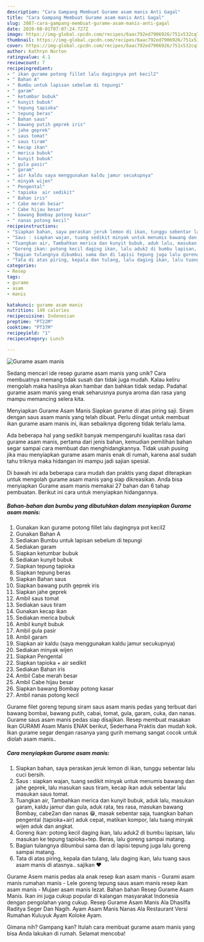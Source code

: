 ```yaml
---
description: "Cara Gampang Membuat Gurame asam manis Anti Gagal"
title: "Cara Gampang Membuat Gurame asam manis Anti Gagal"
slug: 2087-cara-gampang-membuat-gurame-asam-manis-anti-gagal
date: 2020-08-01T07:07:24.727Z
image: https://img-global.cpcdn.com/recipes/6aac792ed7906926/751x532cq70/gurame-asam-manis-foto-resep-utama.jpg
thumbnail: https://img-global.cpcdn.com/recipes/6aac792ed7906926/751x532cq70/gurame-asam-manis-foto-resep-utama.jpg
cover: https://img-global.cpcdn.com/recipes/6aac792ed7906926/751x532cq70/gurame-asam-manis-foto-resep-utama.jpg
author: Kathryn Norton
ratingvalue: 4.1
reviewcount: 7
recipeingredient:
- " ikan gurame potong fillet lalu dagingnya pot kecil2"
- " Bahan A"
- " Bumbu untuk lapisan sebelum di tepungi"
- " garam"
- " ketumbar bubuk"
- " kunyit bubuk"
- " tepung tapioka"
- " tepung beras"
- " Bahan saus"
- " bawang putih geprek iris"
- " jahe geprek"
- " saus tomat"
- " saus tiram"
- " kecap ikan"
- " merica bubuk"
- " kunyit bubuk"
- " gula pasir"
- " garam"
- " air kaldu saya menggunakan kaldu jamur secukupnya"
- " minyak wijen"
- " Pengental"
- " tapioka  air sedikit"
- " Bahan iris"
- " Cabe merah besar"
- " Cabe hijau besar"
- " bawang Bombay potong kasar"
- " nanas potong kecil"
recipeinstructions:
- "Siapkan bahan, saya peraskan jeruk lemon di ikan, tunggu sebentar lalu cuci bersih."
- "Saus : siapkan wajan, tuang sedikit minyak untuk menumis bawang dan jahe geprek, lalu masukan saus tiram, kecap ikan aduk sebentar lalu masukan saus tomat."
- "Tuangkan air, Tambahkan merica dan kunyit bubuk, aduk lalu, masukan garam, kaldu jamur dan gula, aduk rata, tes rasa, masukan bawang Bombay, cabe2an dan nanas 😁, masak sebentar saja, tuangkan bahan pengental (tapioka+air) aduk cepat, matikan kompor, lalu tuang minyak wijen aduk dan angkat."
- "Goreng ikan: potong kecil daging ikan, lalu aduk2 di bumbu lapisan, lalu masukan ke tepung tapioka+tep. Beras, lalu goreng sampai matang."
- "Bagian tulangnya dibumbui sama dan di lapisi tepung juga lalu goreng sampai matang."
- "Tata di atas piring, kepala dan tulang, lalu daging ikan, lalu tuang saus asam manis di atasnya.. sajikan ❤️"
categories:
- Resep
tags:
- gurame
- asam
- manis

katakunci: gurame asam manis 
nutrition: 149 calories
recipecuisine: Indonesian
preptime: "PT22M"
cooktime: "PT37M"
recipeyield: "1"
recipecategory: Lunch

---
```



![Gurame asam manis](https://img-global.cpcdn.com/recipes/6aac792ed7906926/751x532cq70/gurame-asam-manis-foto-resep-utama.jpg)

Sedang mencari ide resep gurame asam manis yang unik? Cara membuatnya memang tidak susah dan tidak juga mudah. Kalau keliru mengolah maka hasilnya akan hambar dan bahkan tidak sedap. Padahal gurame asam manis yang enak seharusnya punya aroma dan rasa yang mampu memancing selera kita.

Menyiapkan Gurame Asam Manis Siapkan gurame di atas piring saji. Siram dengan saus asam manis yang telah dibuat. Perlu diingat untuk membuat ikan gurame asam manis ini, ikan sebaiknya digoreng tidak terlalu lama.

Ada beberapa hal yang sedikit banyak mempengaruhi kualitas rasa dari gurame asam manis, pertama dari jenis bahan, kemudian pemilihan bahan segar sampai cara membuat dan menghidangkannya. Tidak usah pusing jika mau menyiapkan gurame asam manis enak di rumah, karena asal sudah tahu triknya maka hidangan ini mampu jadi sajian spesial.


Di bawah ini ada beberapa cara mudah dan praktis yang dapat diterapkan untuk mengolah gurame asam manis yang siap dikreasikan. Anda bisa menyiapkan Gurame asam manis memakai 27 bahan dan 6 tahap pembuatan. Berikut ini cara untuk menyiapkan hidangannya.

<!--inarticleads1-->

##### Bahan-bahan dan bumbu yang dibutuhkan dalam menyiapkan Gurame asam manis:

1. Gunakan  ikan gurame potong fillet lalu dagingnya pot kecil2
1. Gunakan  Bahan A
1. Sediakan  Bumbu untuk lapisan sebelum di tepungi
1. Sediakan  garam
1. Siapkan  ketumbar bubuk
1. Sediakan  kunyit bubuk
1. Siapkan  tepung tapioka
1. Siapkan  tepung beras
1. Siapkan  Bahan saus
1. Siapkan  bawang putih geprek iris
1. Siapkan  jahe geprek
1. Ambil  saus tomat
1. Sediakan  saus tiram
1. Gunakan  kecap ikan
1. Sediakan  merica bubuk
1. Ambil  kunyit bubuk
1. Ambil  gula pasir
1. Ambil  garam
1. Siapkan  air kaldu (saya menggunakan kaldu jamur secukupnya)
1. Sediakan  minyak wijen
1. Siapkan  Pengental
1. Siapkan  tapioka + air sedikit
1. Sediakan  Bahan iris
1. Ambil  Cabe merah besar
1. Ambil  Cabe hijau besar
1. Siapkan  bawang Bombay potong kasar
1. Ambil  nanas potong kecil


Gurame filet goreng tepung siram saus asam manis pedas yang terbuat dari bawang bombai, bawang putih, cabai, tomat, gula, garam, cuka, dan nanas. Gurame saus asam manis pedas siap disajikan. Resep membuat masakan Ikan GURAMI Asam Manis ENAK berikut, Sederhana Praktis dan mudah kok. Ikan gurame segar dengan rasanya yang gurih memang sangat cocok untuk diolah asam manis.. 

<!--inarticleads2-->

##### Cara menyiapkan Gurame asam manis:

1. Siapkan bahan, saya peraskan jeruk lemon di ikan, tunggu sebentar lalu cuci bersih.
1. Saus : siapkan wajan, tuang sedikit minyak untuk menumis bawang dan jahe geprek, lalu masukan saus tiram, kecap ikan aduk sebentar lalu masukan saus tomat.
1. Tuangkan air, Tambahkan merica dan kunyit bubuk, aduk lalu, masukan garam, kaldu jamur dan gula, aduk rata, tes rasa, masukan bawang Bombay, cabe2an dan nanas 😁, masak sebentar saja, tuangkan bahan pengental (tapioka+air) aduk cepat, matikan kompor, lalu tuang minyak wijen aduk dan angkat.
1. Goreng ikan: potong kecil daging ikan, lalu aduk2 di bumbu lapisan, lalu masukan ke tepung tapioka+tep. Beras, lalu goreng sampai matang.
1. Bagian tulangnya dibumbui sama dan di lapisi tepung juga lalu goreng sampai matang.
1. Tata di atas piring, kepala dan tulang, lalu daging ikan, lalu tuang saus asam manis di atasnya.. sajikan ❤️


Gurame Asem manis pedas ala anak resep ikan asam manis - Gurami asam manis rumahan manis - Lele goreng tepung saus asam manis resep ikan asam manis - Mujaer asam manis lezat. Bahan bahan Resep Gurame Asam Manis. Ikan ini juga cukup popular di kalangan masyarakat Indonesia dengan pengolahan yang cukup. Resep Gurame Asam Manis Ala Dhasilfa Raditya Seger Dan Nagih. Ayam Asam Manis Nanas Ala Restaurant Versi Rumahan Kuluyuk Ayam Koloke Ayam. 

Gimana nih? Gampang kan? Itulah cara membuat gurame asam manis yang bisa Anda lakukan di rumah. Selamat mencoba!
